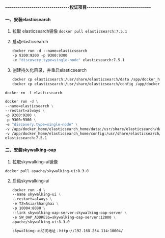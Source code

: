 **--------------------------------权证项目--------------------------------**

#### 一、安装elasticsearch

1. 拉取 elasticsearch镜像
    `docker pull elasticsearch:7.5.1`

2. 启动elasticsearch
    ```dockerfile
    docker run -d --name=elasticsearch 
    -p 9200:9200 -p 9300:9300 
    -e "discovery.type=single-node" elasticsearch:7.5.1
    ```

3. 创建持久化目录，并重启elasticsearch
    ```dockerfile
    docker cp elasticsearch:/usr/share/elasticsearch/data /app/docker_home/elasticsearch_home/
    docker cp elasticsearch:/usr/share/elasticsearch/config /app/docker_home/elasticsearch_home/
    ```

```dockerfile
docker rm -f elasticsearch

docker run -d \
--name=elasticsearch \
--restart=always \
-p 9200:9200 \
-p 9300:9300 \
-e "discovery.type=single-node" \
-v /app/docker_home/elasticsearch_home/data:/usr/share/elasticsearch/data \
-v /app/docker_home/elasticsearch_home/config:/usr/share/elasticsearch/config \
elasticsearch:7.5.1
```

#### 二、安装skywalking-oap

1. 拉取skywalking-ui镜像

`docker pull apache/skywalking-ui:8.3.0`

2. 启动skywalking-ui
    ```dockerfile
    docker run -d \
    --name skywalking-ui \
    --restart=always \
    -e TZ=Asia/Shanghai \
    -p 10004:8080 \
    --link skywalking-oap-server:skywalking-oap-server \
    -e SW_OAP_ADDRESS=skywalking-oap-server:12800 \
    apache/skywalking-ui:8.3.0
     
    skywalking-ui访问地址：http://192.168.234.114:10004/
    ```
